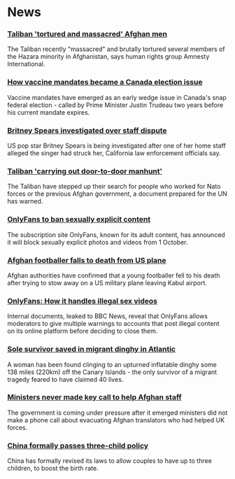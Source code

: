 # News
### [Taliban 'tortured and massacred' Afghan men](https://www.bbc.com/news/world-asia-58277463)
The Taliban recently "massacred" and brutally tortured several members of the Hazara minority in Afghanistan, says human rights group Amnesty International.
### [How vaccine mandates became a Canada election issue](https://www.bbc.com/news/world-us-canada-58264006)
Vaccine mandates have emerged as an early wedge issue in Canada's snap federal election - called by Prime Minister Justin Trudeau two years before his current mandate expires. 
### [Britney Spears investigated over staff dispute](https://www.bbc.com/news/entertainment-arts-58276564)
US pop star Britney Spears is being investigated after one of her home staff alleged the singer had struck her, California law enforcement officials say.
### [Taliban 'carrying out door-to-door manhunt'](https://www.bbc.com/news/world-asia-58271797)
The Taliban have stepped up their search for people who worked for Nato forces or the previous Afghan government, a document prepared for the UN has warned.
### [OnlyFans to ban sexually explicit content](https://www.bbc.com/news/business-58273914)
The subscription site OnlyFans, known for its adult content, has announced it will block sexually explicit photos and videos from 1 October. 
### [Afghan footballer falls to death from US plane](https://www.bbc.com/news/world-asia-58272740)
Afghan authorities have confirmed that a young footballer fell to his death after trying to stow away on a US military plane leaving Kabul airport.
### [OnlyFans: How it handles illegal sex videos](https://www.bbc.com/news/uk-58255865)
Internal documents, leaked to BBC News, reveal that OnlyFans allows moderators to give multiple warnings to accounts that post illegal content on its online platform before deciding to close them. 
### [Sole survivor saved in migrant dinghy in Atlantic](https://www.bbc.com/news/world-europe-58279185)
A woman has been found clinging to an upturned inflatable dinghy some 138 miles (220km) off the Canary Islands - the only survivor of a migrant tragedy feared to have claimed 40 lives.
### [Ministers never made key call to help Afghan staff](https://www.bbc.com/news/uk-politics-58277008)
The government is coming under pressure after it emerged ministers did not make a phone call about evacuating Afghan translators who had helped UK forces.
### [China formally passes three-child policy](https://www.bbc.com/news/world-asia-china-58277473)
China has formally revised its laws to allow couples to have up to three children, to boost the birth rate.

